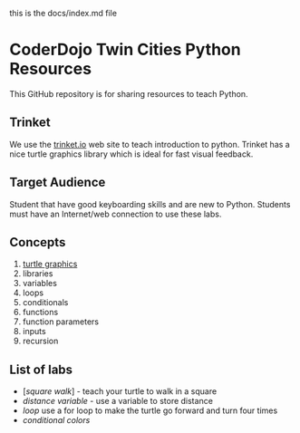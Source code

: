 this is the docs/index.md file

# CoderDojo Twin Cities Python Resources
This GitHub repository is for sharing resources to teach Python.

## Trinket
We use the [trinket.io](http://trinket.io) web site to teach introduction to python.  Trinket has a nice turtle graphics library which is ideal for fast visual feedback.

## Target Audience
Student that have good keyboarding skills and are new to Python.
Students must have an Internet/web connection to use these labs.

## Concepts
1. [turtle graphics](../trinket/01-turtle-graphics.md)
2. libraries
3. variables
4. loops
5. conditionals
6. functions
7. function parameters
8. inputs
9. recursion

## List of labs

- [*square walk*] - teach your turtle to walk in a square
- *distance variable* - use a variable to store distance
- *loop* use a for loop to make the turtle go forward and turn four times
- *conditional colors*


